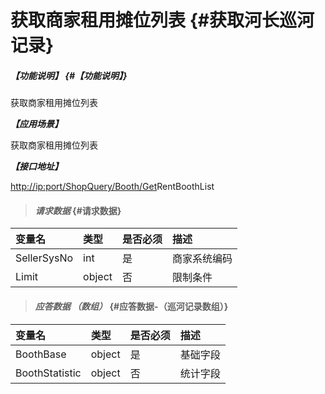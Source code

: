 # 获取商家租用摊位列表 {#获取河长巡河记录}

##### _【功能说明】_ {#【功能说明】}

获取商家租用摊位列表

_**【应用场景】**_

获取商家租用摊位列表

_**【接口地址】**_

[http://ip:port/ShopQuery/Booth/Get](http://ip:port/HMQuery/PatrolRiver/GetPatrolRivers)RentBoothList

> #### _请求数据_ {#请求数据}

| 变量名 | 类型 | 是否必须 | 描述 |
| :--- | :--- | :--- | :--- |
| SellerSysNo | int | 是 | 商家系统编码 |
| Limit | object | 否 | 限制条件 |

> #### _应答数据 （数组）_ {#应答数据-（巡河记录数组）}

| 变量名 | 类型 | 是否必须 | 描述 |
| :--- | :--- | :--- | :--- |
| BoothBase | object | 是 | 基础字段 |
| BoothStatistic | object | 否 | 统计字段 |



